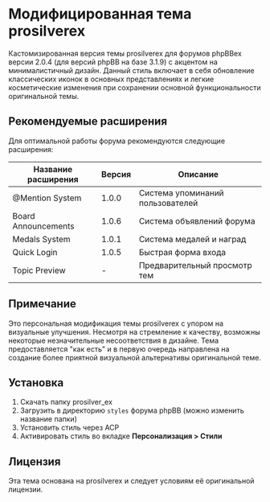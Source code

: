 # Модифицированная тема prosilverex

Кастомизированная версия темы prosilverex для форумов phpBBex версии 2.0.4 (для версий phpBB на базе 3.1.9) с акцентом на минималистичный дизайн. Данный стиль включает в себя обновление классических иконок в основных представлениях и легкие косметические изменения при сохранении основной функциональности оригинальной темы.

## Рекомендуемые расширения

Для оптимальной работы форума рекомендуются следующие расширения:

| Название расширения | Версия | Описание |
|---------------|---------|-------------|
| @Mention System | 1.0.0 | Система упоминаний пользователей |
| Board Announcements | 1.0.6 | Система объявлений форума |
| Medals System | 1.0.1 | Система медалей и наград |
| Quick Login | 1.0.5 | Быстрая форма входа |
| Topic Preview | - | Предварительный просмотр тем |

## Примечание

Это персональная модификация темы prosilverex с упором на визуальные улучшения. Несмотря на стремление к качеству, возможны некоторые незначительные несоответствия в дизайне. Тема предоставляется "как есть" и в первую очередь направлена на создание более приятной визуальной альтернативы оригинальной теме.

## Установка

1. Скачать папку prosilver_ex
2. Загрузить в директорию `styles` форума phpBB (можно изменить название папки)
3. Установить стиль через ACP
4. Активировать стиль во вкладке **Персонализация > Стили**

## Лицензия

Эта тема основана на prosilverex и следует условиям её оригинальной лицензии. 
